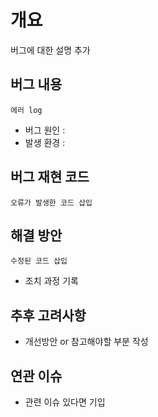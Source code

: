 # 개요
버그에 대한 설명 추가

## 버그 내용
```
에러 log
```
- 버그 원인 :
- 발생 환경 :

## 버그 재현 코드

```
오류가 발생한 코드 삽입
```

## 해결 방안

```
수정된 코드 삽입
```
- 조치 과정 기록

## 추후 고려사항
- 개선방안 or 참고해야할 부분 작성

## 연관 이슈

- 관련 이슈 있다면 기입
